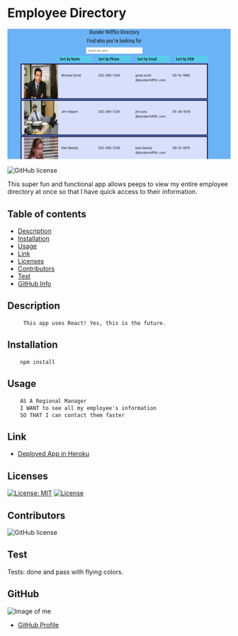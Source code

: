 # **Employee Directory**

![](public/cool.png)


![GitHub license](https://img.shields.io/badge/Made%20by-%40paulinalo22-blue)


This super fun and functional app allows peeps to view my entire employee directory at once so that I have quick access to their information.


## Table of contents

- [Description](#Description)
- [Installation](#Installation)
- [Usage](#Usage)
- [Link](#Links) 
- [Licenses](#Licenses)
- [Contributors](#Contributors)
- [Test](#Test)
- [GitHub Info](#GitHub) 


## Description
         This app uses React! Yes, this is the future.

## Installation

        npm install 

## Usage

        AS A Regional Manager
        I WANT to see all my employee's information
        SO THAT I can contact them faster

## Link

- [Deployed App in Heroku](https://rocky-shelf-34716.herokuapp.com/)

## Licenses

[![License: MIT](https://img.shields.io/badge/License-MIT-yellow.svg)](https://opensource.org/licenses/MIT)
[![License](https://img.shields.io/badge/License-Apache%202.0-blue.svg)](https://opensource.org/licenses/Apache-2.0)

## Contributors

![GitHub license](https://img.shields.io/badge/Made%20by-%40paulinalo22-blue)

## Test

Tests: done and pass with flying colors.

## GitHub

![Image of me](https://avatars0.githubusercontent.com/u/62158203?v=4)
- [GitHub Profile](https://github.com/paulinalo22)